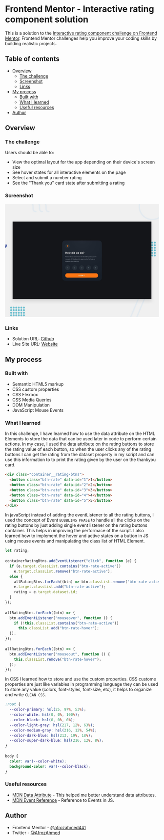 # Frontend Mentor - Interactive rating component solution

This is a solution to the [Interactive rating component challenge on Frontend Mentor](https://www.frontendmentor.io/challenges/interactive-rating-component-koxpeBUmI). Frontend Mentor challenges help you improve your coding skills by building realistic projects.

## Table of contents

- [Overview](#overview)
  - [The challenge](#the-challenge)
  - [Screenshot](#screenshot)
  - [Links](#links)
- [My process](#my-process)
  - [Built with](#built-with)
  - [What I learned](#what-i-learned)
  - [Useful resources](#useful-resources)
- [Author](#author)

## Overview

### The challenge

Users should be able to:

- View the optimal layout for the app depending on their device's screen size
- See hover states for all interactive elements on the page
- Select and submit a number rating
- See the "Thank you" card state after submitting a rating

### Screenshot

![](./design/desktop-preview.jpg)

### Links

- Solution URL: [Github](https://github.com/afrozahmed441/Interactive-rating-component)
- Live Site URL: [Website](https://illustrious-shortbread-5f9c3e.netlify.app)

## My process

### Built with

- Semantic HTML5 markup
- CSS custom properties
- CSS Flexbox
- CSS Media Queries
- DOM Manipulation
- JavaScript Mouse Events

### What I learned

In this challenge, I have learned how to use the data attribute on the HTML Elements to store the data that can be used later in code to perform certain actions. In my case, I used the data attribute on the rating buttons to store the rating value of each button, so when the user clicks any of the rating buttons I can get the rating from the dataset property in my script and can use this information to to print the rating given by the user on the thankyou card.

```html
<div class="container__rating-btns">
  <button class="btn-rate" data-id="1">1</button>
  <button class="btn-rate" data-id="2">2</button>
  <button class="btn-rate" data-id="3">3</button>
  <button class="btn-rate" data-id="4">4</button>
  <button class="btn-rate" data-id="5">5</button>
</div>
```

In javaScript instead of adding the eventListener to all the rating buttons, I used the concept of Event `BUBBLING PHASE` to handle all the clicks on the rating buttons by just adding single event listener on the rating buttons container. This helps in improving the performace of the script. I also learned how to implement the hover and active states on a button in JS using mouse events and manipulating the class list of HTML Element.

```js
let rating;

containerRatingBtns.addEventListener("click", function (e) {
  if (e.target.classList.contains("btn-rate-active"))
    e.target.classList.remove("btn-rate-active");
  else {
    allRatingBtns.forEach((btn) => btn.classList.remove("btn-rate-active"));
    e.target.classList.add("btn-rate-active");
    rating = e.target.dataset.id;
  }
});

allRatingBtns.forEach((btn) => {
  btn.addEventListener("mouseover", function () {
    if (!this.classList.contains("btn-rate-active"))
      this.classList.add("btn-rate-hover");
  });
});

allRatingBtns.forEach((btn) => {
  btn.addEventListener("mouseout", function () {
    this.classList.remove("btn-rate-hover");
  });
});
```

In CSS I learned how to store and use the custom properties. CSS custome properties are just like variables in programming language they can be used to store any value (colors, font-styles, font-size, etc), it helps to organize and write `CLEAN CSS`.

```css
:root {
  --color-primary: hsl(25, 97%, 53%);
  --color-white: hsl(0, 0%, 100%);
  --color-black: hsl(0, 0%, 0%);
  --color-light-gray: hsl(217, 12%, 63%);
  --color-medium-gray: hsl(216, 12%, 54%);
  --color-dark-blue: hsl(213, 19%, 18%);
  --color-super-dark-blue: hsl(216, 12%, 8%);
}

body {
  color: var(--color-white);
  background-color: var(--color-black);
}
```

### Useful resources

- [MDN Data Attribute](https://developer.mozilla.org/en-US/docs/Learn/HTML/Howto/Use_data_attributes) - This helped me better understand data attributes.
- [MDN Event Reference](https://developer.mozilla.org/en-US/docs/Web/Events) - Reference to Events in JS.

## Author

- Frontend Mentor - [@afrozahmed441](https://www.frontendmentor.io/profile/afrozahmed441)
- Twitter - [@AfrozAhmed](https://www.twitter.com/@Afroz_Ahmed_)
